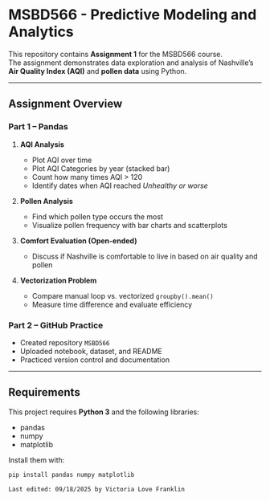 # MSBD566 - Predictive Modeling and Analytics
This repository contains **Assignment 1** for the MSBD566 course.  
The assignment demonstrates data exploration and analysis of Nashville’s **Air Quality Index (AQI)** and **pollen data** using Python.

---

## Assignment Overview

### Part 1 – Pandas
1. **AQI Analysis**
   - Plot AQI over time  
   - Plot AQI Categories by year (stacked bar)  
   - Count how many times AQI > 120  
   - Identify dates when AQI reached *Unhealthy or worse*  

2. **Pollen Analysis**
   - Find which pollen type occurs the most  
   - Visualize pollen frequency with bar charts and scatterplots  

3. **Comfort Evaluation (Open-ended)**
   - Discuss if Nashville is comfortable to live in based on air quality and pollen  

4. **Vectorization Problem**
   - Compare manual loop vs. vectorized `groupby().mean()`  
   - Measure time difference and evaluate efficiency  

### Part 2 – GitHub Practice
- Created repository `MSBD566`  
- Uploaded notebook, dataset, and README  
- Practiced version control and documentation  

---

## Requirements

This project requires **Python 3** and the following libraries:

- pandas  
- numpy  
- matplotlib  

Install them with:

```bash
pip install pandas numpy matplotlib

Last edited: 09/18/2025 by Victoria Love Franklin
